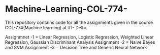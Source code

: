 # Machine-Learning-COL-774-
This repository contains code for all the assignments given in the course COL-774(Machine learning) at IIT- Delhi.

Assignmnet -1 = Linear Regression, Logistic Regression, Weighted Linear Regression, Gaussian Discriminant Analysis
Assignment -2 = Naive Bayes and SVM
Assignment -3 = Decision Tree and Generic Neural Network
